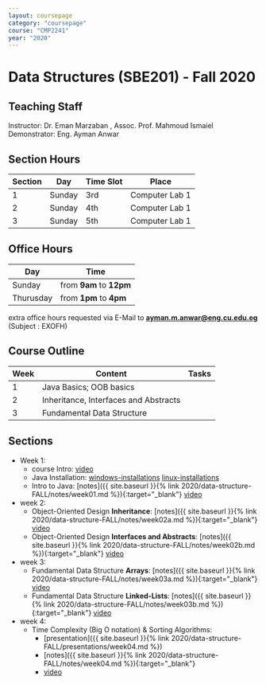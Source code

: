 ```yaml
---
layout: coursepage
category: "coursepage"
course: "CMP2241"
year: "2020"
---
```


# Data Structures \(SBE201\) - Fall 2020

## Teaching Staff

Instructor: Dr. Eman Marzaban , Assoc. Prof. Mahmoud Ismaiel  
Demonstrator:  Eng. Ayman Anwar


## Section Hours

| Section | Day | Time Slot | Place |
|---------|-----|-----------|----|
|   1     | Sunday | 3rd | Computer Lab 1 |
|   2     | Sunday | 4th | Computer Lab 1 |
|   3     | Sunday | 5th | Computer Lab 1 |

## Office Hours

| Day | Time |
|-----|-----------|
| Sunday | from **9am** to **12pm** |
| Thurusday | from **1pm** to **4pm** |

extra office hours requested via E-Mail to **ayman.m.anwar@eng.cu.edu.eg** (Subject : EXOFH)

## Course Outline

| Week | Content | Tasks |
|------|----------------------|-----------|
| 1 | Java Basics; OOB basics |  |
| 2 | Inheritance, Interfaces and Abstracts |  |
| 3 | Fundamental Data Structure |  |

## Sections
* Week 1:
    * course Intro: [video](https://drive.google.com/file/d/1eOEX5aJuV5WMb1TvYun2YVzdWv1Pp1az/view?usp=sharing)
    * Java Installation: [windows-installations](https://youtu.be/vRILBeMCOp4) [linux-installations](https://youtu.be/Vc3z48_Gx3E)
    * Intro to Java:  [notes]({{ site.baseurl }}{% link 2020/data-structure-FALL/notes/week01.md %}){:target="_blank"} [video](https://drive.google.com/file/d/1NqpNu_gORITvv4tkW3f7ca2murjxFc9o/view?usp=sharing)
* week 2:
    * Object-Oriented Design **Inheritance**: [notes]({{ site.baseurl }}{% link 2020/data-structure-FALL/notes/week02a.md %}){:target="_blank"} [video](https://drive.google.com/file/d/1bJS0QksD4woKuSjlniy2Aasiu6VOSXPS/view?usp=sharing)
    * Object-Oriented Design **Interfaces and Abstracts**: [notes]({{ site.baseurl }}{% link 2020/data-structure-FALL/notes/week02b.md %}){:target="_blank"} [video](https://drive.google.com/file/d/1n1tq4yrlnTrjM8mqBGvXITECUBsDxVtT/view?usp=sharing)
* week 3:
    * Fundamental Data Structure **Arrays**: [notes]({{ site.baseurl }}{% link 2020/data-structure-FALL/notes/week03a.md %}){:target="_blank"} [video](https://drive.google.com/file/d/1fsjv0i2i9Qa5KYkhtreY0UoMghwgwuAF/view?usp=sharing)
    * Fundamental Data Structure **Linked-Lists**: [notes]({{ site.baseurl }}{% link 2020/data-structure-FALL/notes/week03b.md %}){:target="_blank"} [video](https://drive.google.com/file/d/12D1NJS0eKnmjFWJDau2kBOFubTUBBeXR/view?usp=sharing)
* week 4:
    * Time Complexity (Big O notation) & Sorting Algorithms: 
        * [presentation]({{ site.baseurl }}{% link 2020/data-structure-FALL/presentations/week04.md %})
        * [notes]({{ site.baseurl }}{% link 2020/data-structure-FALL/notes/week04.md %}){:target="_blank"} 
        * [video](https://drive.google.com/file/d/1rJwRwqmbm8xcVm8jnl8dUJdGp-FIRf9v/view?usp=sharing)
